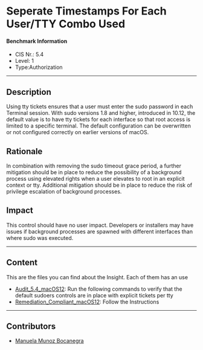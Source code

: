 # Seperate Timestamps For Each User/TTY Combo Used
#### Benchmark Information
- CIS Nr.: 5.4
- Level: 1
- Type:Authorization
------------------------
## Description

Using tty tickets ensures that a user must enter the sudo password in each Terminal session.
With sudo versions 1.8 and higher, introduced in 10.12, the default value is to have tty tickets for each interface so that root access is limited to a specific terminal. The default configuration can be overwritten or not configured correctly on earlier versions of macOS.

## Rationale

In combination with removing the sudo timeout grace period, a further mitigation should be in place to reduce the possibility of a background process using elevated rights when a user elevates to root in an explicit context or tty.
Additional mitigation should be in place to reduce the risk of privilege escalation of background processes.

## Impact

This control should have no user impact. Developers or installers may have issues if background processes are spawned with different interfaces than where sudo was executed.

---
## Content
This are the files you can find about the Insight. Each of them has an use 
* [Audit_5.4_macOS12](https://github.com/apfelwerk/JamfProtectInsights/blob/main/AuthorizationType/CIS_5.4_Seperate%20Timestamps%20For%20Each%20User:TTY%20Combo%20Used/Audit_5.4_macOS12.sh): Run the following commands to verify that the default sudoers controls are in place with explicit tickets per tty
* [Remediation_Compliant_macOS12](https://github.com/apfelwerk/JamfProtectInsights/blob/main/AuthorizationType/CIS_5.4_Seperate%20Timestamps%20For%20Each%20User:TTY%20Combo%20Used/Remediation_Compliant_macOS12.md): Follow the Instructions
------------------------------------------------------------------------------------------------------------------------------------------------------------------------------------------------------------------------------------------------------------------------------------------------------------------------------
## Contributors
* [Manuela Munoz Bocanegra](https://github.com/manuelamunoz)


